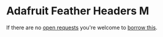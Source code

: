# Adafruit Feather Headers M
If there are no [open requests](../../../../issues?q=is%3Aissue+is%3Aopen+%22Adafruit+Feather+Headers+M%22) you're welcome to [borrow this](../../../../issues/new?title=Borrow+request+for+Adafruit+Feather+Headers+M&body=1+piece+of+%5Bthis%5D%28..%2Fblob%2Fmain%2F.%2FParts%2FHeaders%2FAdafruit_Feather_Headers_M.md%29+for+~2+weeks.).